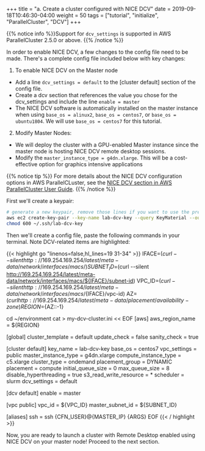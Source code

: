 +++
title = "a. Create a cluster configured with NICE DCV"
date = 2019-09-18T10:46:30-04:00
weight = 50
tags = ["tutorial", "initialize", "ParallelCluster", "DCV"]
+++

{{% notice info %}}Support for `dcv_settings` is supported in AWS ParallelCluster 2.5.0 or above.
{{% /notice %}}

In order to enable NICE DCV, a few changes to the config file need to be made. There's a complete config file included below with key changes:

1. To enable NICE DCV on the Master node

 - Add a line `dcv_settings = default` to the [cluster default] section of the config file.
 - Create a dcv section that references the value you chose for the dcv_settings and include the line `enable = master`
 - The NICE DCV software is automatically installed on the master instance when using `base_os = alinux2`, `base_os = centos7`, or `base_os = ubuntu1804`. We will use `base_os = centos7` for this tutorial.
 

2. Modify Master Nodes:

 - We will deploy the cluster with a GPU-enabled Master instance since the master node is hosting NICE DCV remote desktop sessions. 
 - Modify the `master_instance_type = g4dn.xlarge`. This will be a cost-effective option for graphics intensive applications 

{{% notice tip %}}
For more details about the NICE DCV configuration options in AWS ParallelCLuster, see the [NICE DCV section in AWS ParallelCluster User Guide](https://docs.aws.amazon.com/parallelcluster/latest/ug/dcv.html).
{{% /notice %}}

First we'll create a keypair:
```bash
# generate a new keypair, remove those lines if you want to use the previous one
aws ec2 create-key-pair --key-name lab-dcv-key --query KeyMaterial --output text > ~/.ssh/lab-dcv-key
chmod 600 ~/.ssh/lab-dcv-key
```

Then we'll create a config file, paste the following commands in your terminal. Note DCV-related items are highlighted:

{{< highlight go "linenos=false,hl_lines=19 31-34" >}}
IFACE=$(curl --silent http://169.254.169.254/latest/meta-data/network/interfaces/macs/)
SUBNET_ID=$(curl --silent http://169.254.169.254/latest/meta-data/network/interfaces/macs/${IFACE}/subnet-id)
VPC_ID=$(curl --silent http://169.254.169.254/latest/meta-data/network/interfaces/macs/${IFACE}/vpc-id)
AZ=$(curl http://169.254.169.254/latest/meta-data/placement/availability-zone)
REGION=${AZ::-1}

cd ~/environment
cat > my-dcv-cluster.ini << EOF
[aws]
aws_region_name = ${REGION}

[global]
cluster_template = default
update_check = false
sanity_check = true

[cluster default]
key_name = lab-dcv-key
base_os = centos7
vpc_settings = public
master_instance_type = g4dn.xlarge
compute_instance_type = c5.xlarge
cluster_type = ondemand
placement_group = DYNAMIC
placement = compute
initial_queue_size = 0
max_queue_size = 8
disable_hyperthreading = true
s3_read_write_resource = *
scheduler = slurm
dcv_settings = default

[dcv default]
enable = master

[vpc public]
vpc_id = ${VPC_ID}
master_subnet_id = ${SUBNET_ID}

[aliases]
ssh = ssh {CFN_USER}@{MASTER_IP} {ARGS}
EOF
{{< / highlight >}}

Now, you are ready to launch a cluster with Remote Desktop enabled using NICE DCV on your master node! Proceed to the next section.
